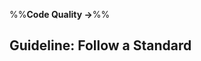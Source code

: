 <link rel="stylesheet" href="{{baseUrl}}/css/textbook.css">

<div class="website-content">

%%**Code Quality &rarr;**%%

## Guideline: Follow a Standard

<div id="main">

<include src="introduction/embed.md" />
<include src="basic/embed.md" />
<include src="intermediate/embed.md" />

</div>

</div>
